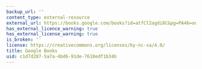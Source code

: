 ```yaml
---
backup_url: ''
content_type: external-resource
external_url: https://books.google.com/books?id=atfCl2agdi8C&pg=PA46=onepage#v=onepage&q&f=false
has_external_licence_warning: true
has_external_license_warning: true
is_broken: ''
license: https://creativecommons.org/licenses/by-nc-sa/4.0/
title: Google Books
uid: c1d7d287-5a7a-4bd6-91de-7618edf1b34b
---
```


